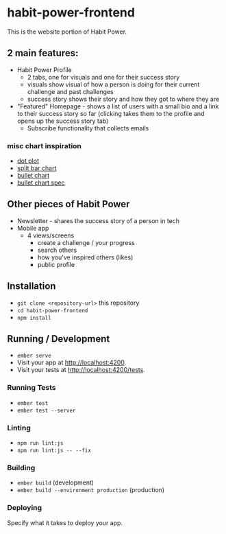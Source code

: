 # habit-power-frontend

This is the website portion of Habit Power.

## 2 main features:
* Habit Power Profile
  * 2 tabs, one for visuals and one for their success story
  * visuals show visual of how a person is doing for their current challenge and past challenges
  * success story shows their story and how they got to where they are
* "Featured" Homepage - shows a list of users with a small bio and a link to their success story so far (clicking takes them to the profile and opens up the success story tab)
  * Subscribe functionality that collects emails


### misc chart inspiration
  * [dot plot](https://bl.ocks.org/arnicas/9d5d5eb998051caa36c5)
  * [split bar chart](https://bl.ocks.org/eesur/4d0e2d9390bfbb414ec3e517b1497c72)
  * [bullet chart](https://bl.ocks.org/mbostock/4061961)
  * [bullet chart spec](http://www.perceptualedge.com/articles/misc/Bullet_Graph_Design_Spec.pdf)

## Other pieces of Habit Power
* Newsletter - shares the success story of a person in tech
* Mobile app
  * 4 views/screens
    * create a challenge / your progress
    * search others
    * how you've inspired others (likes)
    * public profile


## Installation

* `git clone <repository-url>` this repository
* `cd habit-power-frontend`
* `npm install`

## Running / Development

* `ember serve`
* Visit your app at [http://localhost:4200](http://localhost:4200).
* Visit your tests at [http://localhost:4200/tests](http://localhost:4200/tests).

### Running Tests

* `ember test`
* `ember test --server`

### Linting

* `npm run lint:js`
* `npm run lint:js -- --fix`

### Building

* `ember build` (development)
* `ember build --environment production` (production)

### Deploying

Specify what it takes to deploy your app.

